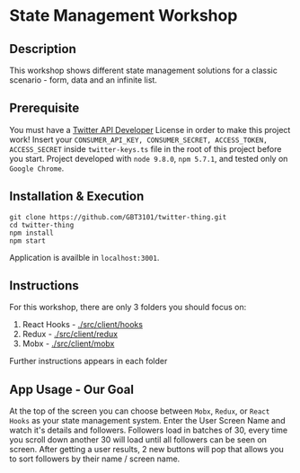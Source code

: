 # State Management Workshop

## Description
This workshop shows different state management solutions for a classic scenario - form, data and an infinite list.

## Prerequisite

You must have a [Twitter API Developer](https://developer.twitter.com/en/apply-for-access) License in order to make this project work!
Insert your `CONSUMER_API_KEY, CONSUMER_SECRET, ACCESS_TOKEN, ACCESS_SECRET` inside `twitter-keys.ts` file in the root of this project before you start.
Project developed with `node 9.8.0`, `npm 5.7.1`, and tested only on `Google Chrome`.


## Installation & Execution
```
git clone https://github.com/GBT3101/twitter-thing.git
cd twitter-thing
npm install
npm start
```
Application is availble in `localhost:3001`.

## Instructions
For this workshop, there are only 3 folders you should focus on:

1) React Hooks - [./src/client/hooks](https://github.com/GBT3101/twitter-thing/tree/master/src/client/hooks)
2) Redux - [./src/client/redux](https://github.com/GBT3101/twitter-thing/tree/master/src/client/redux)
3) Mobx - [./src/client/mobx](https://github.com/GBT3101/twitter-thing/tree/master/src/client/mobx)

Further instructions appears in each folder

## App Usage - Our Goal
At the top of the screen you can choose between `Mobx`, `Redux`, or `React Hooks` as your state management system.
Enter the User Screen Name and watch it's details and followers.
Followers load in batches of 30, every time you scroll down another 30 will load until all followers can be seen on screen.
After getting a user results, 2 new buttons will pop that allows you to sort followers by their name / screen name.

